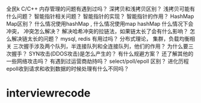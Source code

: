 全民k
C/C++ 内存管理的问题有遇到过吗？
深拷贝和浅拷贝区别？
浅拷贝可能有什么问题？
智能指针相关问题？
智能指针的实现？
智能指针的作用？
HashMap Map区别？
什么情况使用hashMap ,  什么情况使用map
hashMap 什么情况下会冲突， 冲突怎么解决？
解决哈希冲突的拉链法，如果链太长了会有什么影响？ 怎么解决链太长的问题？
mysql, redis 有用过吗？
分布式理论， 集群，负载均衡相关
三次握手涉及两个队列，半连接队列和全连接队列，他们的作用？
为什么要三次握手？
SYN攻击(DDOS攻击)是怎么产生的？ 有什么规避方案？
还了解其他的一些网络攻击吗？
有遇到过运营商劫持吗？
select/poll/epoll 区别？ 进化历程
epoll收到请求和收到数据的时候处理有什么不同吗？

# interviewrecode
